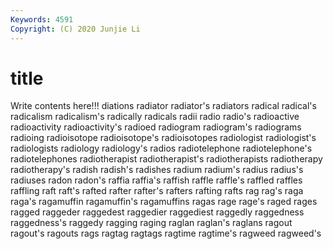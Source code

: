 ```yaml
---
Keywords: 4591
Copyright: (C) 2020 Junjie Li
---
```


# title

Write contents here!!!
diations 
radiator 
radiator's 
radiators 
radical 
radical's 
radicalism 
radicalism's 
radically 
radicals
radii 
radio 
radio's 
radioactive 
radioactivity 
radioactivity's 
radioed 
radiogram 
radiogram's 
radiograms
radioing 
radioisotope 
radioisotope's 
radioisotopes 
radiologist 
radiologist's 
radiologists 
radiology 
radiology's 
radios
radiotelephone 
radiotelephone's 
radiotelephones 
radiotherapist 
radiotherapist's 
radiotherapists 
radiotherapy 
radiotherapy's 
radish 
radish's
radishes 
radium 
radium's 
radius 
radius's 
radiuses 
radon 
radon's 
raffia 
raffia's
raffish 
raffle 
raffle's 
raffled 
raffles 
raffling 
raft 
raft's 
rafted 
rafter
rafter's 
rafters 
rafting 
rafts 
rag 
rag's 
raga 
raga's 
ragamuffin 
ragamuffin's
ragamuffins 
ragas 
rage 
rage's 
raged 
rages 
ragged 
raggeder 
raggedest 
raggedier
raggediest 
raggedly 
raggedness 
raggedness's 
raggedy 
ragging 
raging 
raglan 
raglan's 
raglans
ragout 
ragout's 
ragouts 
rags 
ragtag 
ragtags 
ragtime 
ragtime's 
ragweed 
ragweed's
